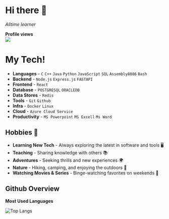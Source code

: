 # Hi there 👋

*Alltime learner*

**Profile views**  
![](https://komarev.com/ghpvc/?username=EnayetAlvee&color=blue)

# My Tech!

- **Languages** - `C` `C++` `Java` `Python` `JavaScript` `SQL` `Assembly8086` `Bash`
- **Backend** - `Node.js` `Express.js` `FASTAPI`
- **Frontend** - `React`
- **Database** - `POSTGRESQL` `ORACLEDB`
- **Data Stores** - `Redis`
- **Tools** - `Git` `Github`
- **Infra** - `Docker` `Linux`
- **Cloud** - `Azure Cloud Service`
- **Productivity** - `MS Powerpoint` `MS Excell` `Ms Word`


## Hobbies 🎉

- **Learning New Tech** - Always exploring the latest in software and tools 🖥️
- **Teaching** - Sharing knowledge with others 📚
- **Adventures** - Seeking thrills and new experiences 🌍
- **Nature** - Hiking, camping, and enjoying the outdoors 🌳
- **Watching Movies & Series** - Binge-watching favorites on weekends 🍿

## Github Overview

**Most Used Languages**  

![Top Langs](https://github-readme-stats.vercel.app/api/top-langs/?username=EnayetAlvee&layout=compact&theme=radical)
<!--
**EnayetAlvee/EnayetAlvee** is a ✨ _special_ ✨ repository because its `README.md` (this file) appears on your GitHub profile.

Here are some ideas to get you started:

- 🔭 I’m currently working on ...
- 🌱 I’m currently learning ...
- 👯 I’m looking to collaborate on ...
- 🤔 I’m looking for help with ...
- 💬 Ask me about ...
- 📫 How to reach me: ...
- 😄 Pronouns: ...
- ⚡ Fun fact: ...
-->
